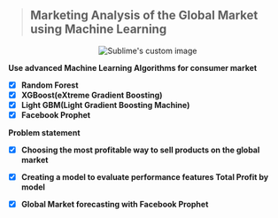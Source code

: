 >## Marketing Analysis of the Global Market using Machine Learning
<p align="center">
  <img src="https://cdn.ihs.com/www/blog/ra-global-business-527035084-post.jpg?raw=true" alt="Sublime's custom image"/>
</p>


**Use advanced Machine Learning Algorithms for consumer market**
- [x] **Random Forest**
- [x] **XGBoost(eXtreme Gradient Boosting)**
- [x] **Light GBM(Light Gradient Boosting Machine)**
- [x] **Facebook Prophet**

**Problem statement**
- [x] **Choosing the most profitable way to sell products on the global market**
- [x] **Creating a model to evaluate performance features Total Profit by model**
- [x] **Global Market forecasting with Facebook Prophet**

